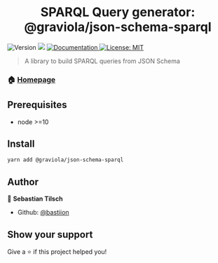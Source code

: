 <h1 align="center"> SPARQL Query generator: @graviola/json-schema-sparql </h1>
<p>
  <img alt="Version" src="https://img.shields.io/badge/version-0.1.0-blue.svg?cacheSeconds=2592000" />
  <img src="https://img.shields.io/badge/node-%3E%3D10-blue.svg" />
  <a href="https://gravio-la.github.io/json-schema-sparql" target="_blank">
    <img alt="Documentation" src="https://img.shields.io/badge/documentation-yes-brightgreen.svg" />
  </a>
  <a href="#" target="_blank">
    <img alt="License: MIT" src="https://img.shields.io/badge/License-MIT-yellow.svg" />
  </a>
</p>

> A library to build SPARQL queries from JSON Schema

### 🏠 [Homepage](https://gravio-la.github.io/json-schema-sparql)

## Prerequisites

- node >=10

## Install

```sh
yarn add @graviola/json-schema-sparql
```

## Author

👤 **Sebastian Tilsch**

* Github: [@bastiion](https://github.com/bastiion)

## Show your support

Give a ⭐️ if this project helped you!
